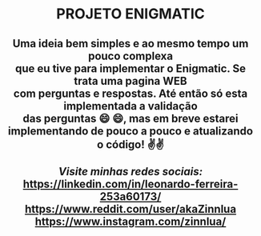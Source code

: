 <h1 align="center">PROJETO ENIGMATIC </h1>

<h2 align="center"> <b>Uma ideia bem simples e ao mesmo tempo um pouco complexa<br>
que eu tive para implementar o Enigmatic. Se trata uma pagina WEB<br>
com perguntas e respostas. Até então só esta implementada a validação<br>
das perguntas 😄 😄, mas em breve estarei implementando de pouco a pouco e atualizando o código! ✌️✌️ 
<br>

*Visite minhas redes sociais:*
https://linkedin.com/in/leonardo-ferreira-253a60173/
<br>
https://www.reddit.com/user/akaZinnlua
<br>
https://www.instagram.com/zinnlua/
